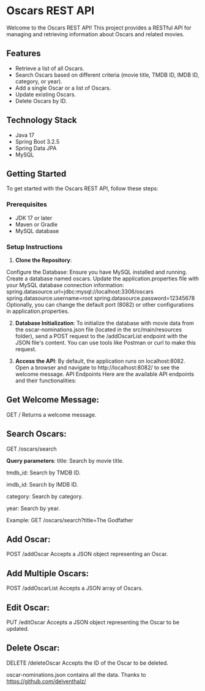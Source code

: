 # Oscars REST API

Welcome to the Oscars REST API! This project provides a RESTful API for managing and retrieving information about Oscars and related movies.

## Features
- Retrieve a list of all Oscars.
- Search Oscars based on different criteria (movie title, TMDB ID, IMDB ID, category, or year).
- Add a single Oscar or a list of Oscars.
- Update existing Oscars.
- Delete Oscars by ID.

## Technology Stack
- Java 17
- Spring Boot 3.2.5
- Spring Data JPA
- MySQL

## Getting Started
To get started with the Oscars REST API, follow these steps:

### Prerequisites
- JDK 17 or later
- Maven or Gradle
- MySQL database

### Setup Instructions
1. **Clone the Repository**:
   
Configure the Database:
Ensure you have MySQL installed and running.
Create a database named oscars.
Update the application.properties file with your MySQL database connection information:
spring.datasource.url=jdbc:mysql://localhost:3306/oscars
spring.datasource.username=root
spring.datasource.password=12345678
Optionally, you can change the default port (8082) or other configurations in application.properties.

2. **Database Initialization**:
To initialize the database with movie data from the oscar-nominations.json file (located in the src/main/resources folder), send a POST request to the /addOscarList endpoint with the JSON file's content.
You can use tools like Postman or curl to make this request.

3. **Access the API**:
By default, the application runs on localhost:8082. Open a browser and navigate to http://localhost:8082/ to see the welcome message.
API Endpoints
Here are the available API endpoints and their functionalities:

## Get Welcome Message:
GET /
Returns a welcome message.
## Search Oscars:
GET /oscars/search

**Query parameters**:
title: Search by movie title.

tmdb_id: Search by TMDB ID.

imdb_id: Search by IMDB ID.

category: Search by category.

year: Search by year.

Example: GET /oscars/search?title=The Godfather
## Add Oscar:
POST /addOscar
Accepts a JSON object representing an Oscar.
## Add Multiple Oscars:
POST /addOscarList
Accepts a JSON array of Oscars.
## Edit Oscar:
PUT /editOscar
Accepts a JSON object representing the Oscar to be updated.
## Delete Oscar:
DELETE /deleteOscar
Accepts the ID of the Oscar to be deleted.


oscar-nominations.json contains all the data. Thanks to https://github.com/delventhalz/
